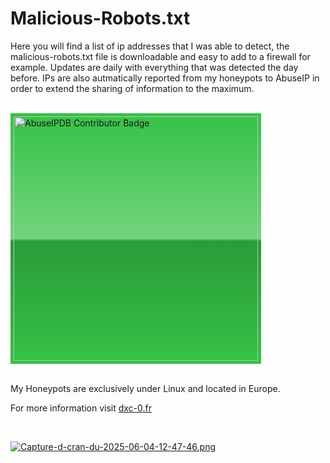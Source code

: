 # Malicious-Robots.txt

Here you will find a list of ip addresses that I was able to detect, the malicious-robots.txt file is downloadable and easy to add to a firewall for example.
Updates are daily with everything that was detected the day before. IPs are also autmatically reported from my honeypots to AbuseIP in order to extend the sharing of information to the maximum.

<br/>

 <a href="https://www.abuseipdb.com/user/214644" title="AbuseIPDB is an IP address blacklist for webmasters and sysadmins to report IP addresses engaging in abusive behavior on their networks">
	<img src="https://www.abuseipdb.com/contributor/214644.svg" alt="AbuseIPDB Contributor Badge" style="width: 391px;background: #35c246 linear-gradient(rgba(255,255,255,0), rgba(255,255,255,.3) 50%, rgba(0,0,0,.2) 51%, rgba(0,0,0,0));padding: 5px;">
</a>

<br/>
<br/>

My Honeypots are exclusively under Linux and located in Europe. 

For more information visit [dxc-0.fr](https://dxc-0.github.io/honeypot/)

<br/>

[![Capture-d-cran-du-2025-06-04-12-47-46.png](https://i.postimg.cc/DZVYrGZr/Capture-d-cran-du-2025-06-04-12-47-46.png)](https://postimg.cc/HJ22HVbn)
